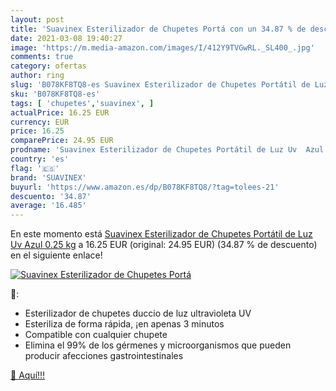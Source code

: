 ```yaml
---
layout: post
title: 'Suavinex Esterilizador de Chupetes Portá con un 34.87 % de descuento'
date: 2021-03-08 19:40:27
image: 'https://m.media-amazon.com/images/I/412Y9TVGwRL._SL400_.jpg'
comments: true
category: ofertas
author: ring
slug: 'B078KF8TQ8-es Suavinex Esterilizador de Chupetes Portátil de Luz Uv Azul...'
sku: 'B078KF8TQ8-es'
tags: [ 'chupetes','suavinex', ]
actualPrice: 16.25 EUR
currency: EUR
price: 16.25
comparePrice: 24.95 EUR
prodname: 'Suavinex Esterilizador de Chupetes Portátil de Luz Uv  Azul  0.25 kg'
country: 'es'
flag: '🇪🇸'
brand: 'SUAVINEX'
buyurl: 'https://www.amazon.es/dp/B078KF8TQ8/?tag=tolees-21'
descuento: '34.87'
average: '16.485'
---
```


En este momento está [Suavinex Esterilizador de Chupetes Portátil de Luz Uv  Azul  0.25 kg](https://www.amazon.es/dp/B078KF8TQ8/?tag=tolees-21) a 16.25 EUR (original: 24.95 EUR) (34.87 %  de descuento) en el siguiente enlace!

[![Suavinex Esterilizador de Chupetes Portá](https://m.media-amazon.com/images/I/412Y9TVGwRL._SL400_.jpg)](https://www.amazon.es/dp/B078KF8TQ8/?tag=tolees-21)

🔎:

- Esterilizador de chupetes duccio de luz ultravioleta UV
- Esteriliza de forma rápida, ¡en apenas 3 minutos
- Compatible con cualquier chupete
- Elimina el 99% de los gérmenes y microorganismos que pueden producir afecciones gastrointestinales

[🛒 Aquí!!!](https://www.amazon.es/dp/B078KF8TQ8/?tag=tolees-21)
